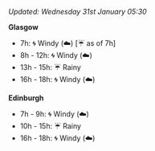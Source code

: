 *Updated: Wednesday 31st January 05:30*

**Glasgow**

* 7h: :cyclone: Windy (:cloud:) [:umbrella: as of 7h]
* 8h - 12h: :cyclone: Windy (:cloud:)
* 13h - 15h: :umbrella: Rainy
* 16h - 18h: :cyclone: Windy (:cloud:)

**Edinburgh**

* 7h - 9h: :cyclone: Windy (:cloud:)
* 10h - 15h: :umbrella: Rainy
* 16h - 18h: :cyclone: Windy (:cloud:)
